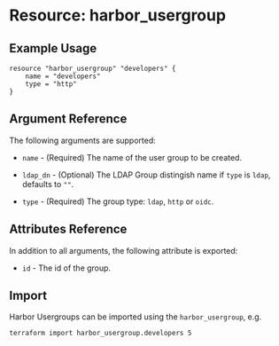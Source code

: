 # Resource: harbor_usergroup

## Example Usage

```hcl
resource "harbor_usergroup" "developers" {
    name = "developers"
    type = "http"
}
```

## Argument Reference

The following arguments are supported:

* `name` - (Required) The name of the user group to be created.

* `ldap_dn` - (Optional) The LDAP Group distingish name if `type` is `ldap`, defaults to `""`.

* `type` - (Required) The group type: `ldap`, `http` or `oidc`.

## Attributes Reference

In addition to all arguments, the following attribute is exported:

* `id` - The id of the group.

## Import

Harbor Usergroups can be imported using the `harbor_usergroup`, e.g.

```sh
terraform import harbor_usergroup.developers 5
```
